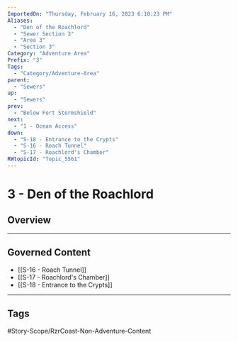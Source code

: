 ```yaml
---
ImportedOn: "Thursday, February 16, 2023 6:10:23 PM"
Aliases:
  - "Den of the Roachlord"
  - "Sewer Section 3"
  - "Area 3"
  - "Section 3"
Category: "Adventure Area"
Prefix: "3"
Tags:
  - "Category/Adventure-Area"
parent:
  - "Sewers"
up:
  - "Sewers"
prev:
  - "Below Fort Stormshield"
next:
  - "1 - Ocean Access"
down:
  - "S-18 - Entrance to the Crypts"
  - "S-16 - Roach Tunnel"
  - "S-17 - Roachlord's Chamber"
RWtopicId: "Topic_5561"
---
```

# 3 - Den of the Roachlord
## Overview
---
## Governed Content
- [[S-16 - Roach Tunnel]]
- [[S-17 - Roachlord's Chamber]]
- [[S-18 - Entrance to the Crypts]]


---
## Tags
#Story-Scope/RzrCoast-Non-Adventure-Content


